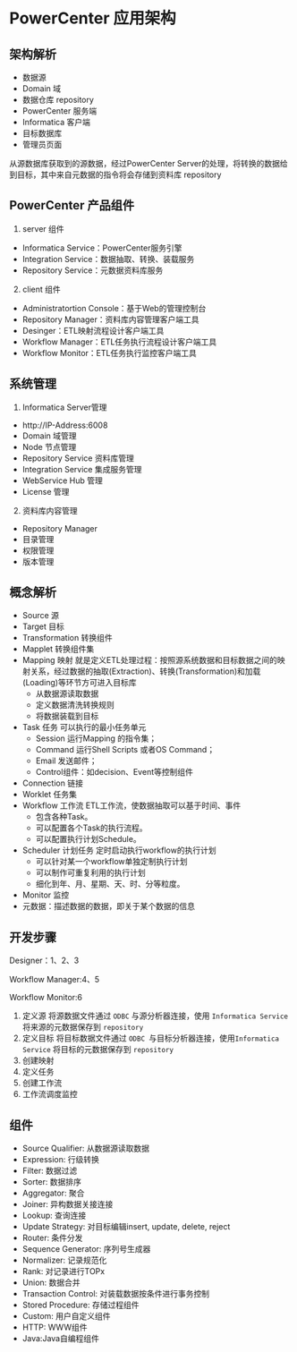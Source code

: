 # PowerCenter 应用架构
## 架构解析
- 数据源
- Domain 域
- 数据仓库 repository
- PowerCenter 服务端
- Informatica 客户端
- 目标数据库
- 管理员页面

从源数据库获取到的源数据，经过PowerCenter Server的处理，将转换的数据给到目标，其中来自元数据的指令将会存储到资料库 repository

## PowerCenter 产品组件
1. server 组件
  - Informatica Service：PowerCenter服务引擎
  - Integration Service：数据抽取、转换、装载服务
  - Repository Service：元数据资料库服务
2. client 组件
  - Administratortion Console：基于Web的管理控制台
  - Repository Manager：资料库内容管理客户端工具
  - Desinger：ETL映射流程设计客户端工具
  - Workflow Manager：ETL任务执行流程设计客户端工具
  - Workflow Monitor：ETL任务执行监控客户端工具
## 系统管理
1. Informatica Server管理
  - http://IP-Address:6008
  - Domain 域管理
  - Node 节点管理
  - Repository Service 资料库管理
  - Integration Service 集成服务管理
  - WebService Hub 管理
  - License 管理
2. 资料库内容管理
  -  Repository Manager
  - 目录管理
  - 权限管理
  - 版本管理

## 概念解析
- Source 源
- Target 目标
- Transformation 转换组件
- Mapplet 转换组件集
- Mapping 映射
  就是定义ETL处理过程：按照源系统数据和目标数据之间的映射关系，经过数据的抽取(Extraction)、转换(Transformation)和加载(Loading)等环节方可进入目标库
    - 从数据源读取数据
    - 定义数据清洗转换规则
    - 将数据装载到目标
- Task 任务
  可以执行的最小任务单元
    - Session 运行Mapping 的指令集；
    - Command 运行Shell Scripts 或者OS Command；
    - Email 发送邮件；
    - Control组件：如decision、Event等控制组件
- Connection 链接
- Worklet 任务集
- Workflow 工作流
  ETL工作流，使数据抽取可以基于时间、事件
    - 包含各种Task。
    - 可以配置各个Task的执行流程。
    - 可以配置执行计划Schedule。
- Scheduler 计划任务
  定时启动执行workflow的执行计划
    - 可以针对某一个workflow单独定制执行计划
    - 可以制作可重复利用的执行计划
    - 细化到年、月、星期、天、时、分等粒度。
- Monitor 监控
- 元数据：描述数据的数据，即关于某个数据的信息
## 开发步骤

Designer：1、2、3

Workflow Manager:4、5

Workflow Monitor:6

1. 定义源
    将源数据文件通过 `ODBC` 与源分析器连接，使用 `Informatica Service` 将来源的元数据保存到 `repository`
2. 定义目标
    将目标数据文件通过 `ODBC `与目标分析器连接，使用`Informatica Service` 将目标的元数据保存到 `repository`
3. 创建映射
4. 定义任务
5. 创建工作流
6. 工作流调度监控
## 组件
- Source Qualifier: 从数据源读取数据
- Expression: 行级转换
- Filter: 数据过滤
- Sorter: 数据排序
- Aggregator: 聚合
- Joiner: 异构数据关接连接
- Lookup: 查询连接
- Update Strategy: 对目标编辑insert, update, delete, reject
- Router: 条件分发
- Sequence Generator: 序列号生成器
- Normalizer: 记录规范化
- Rank: 对记录进行TOPx
- Union: 数据合并
- Transaction Control: 对装载数据按条件进行事务控制
- Stored Procedure: 存储过程组件
- Custom: 用户自定义组件
- HTTP: WWW组件
- Java:Java自编程组件
